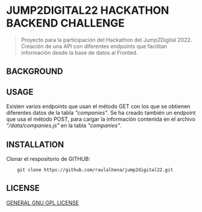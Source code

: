 # JUMP2DIGITAL22 HACKATHON BACKEND CHALLENGE

> Proyecto para la participación del Hackathon del Jump2Digital 2022. Creación de una API con diferentes endpoints que facilitan información desde la base de datos al Fronted.

## BACKGROUND

## USAGE

Existen varios endpoints que usan el método GET con los que se obtienen diferentes datos de la tabla _"companies"_. Se ha creado también un endpoint que usa el método POST, para cargar la información contenida en el archivo _"/data/companies.js"_ en la tabla _"companies"_.

## INSTALLATION

Clonar el respositorio de GITHUB:

```
    git clone https://github.com/raulalhena/jump2digital22.git
```


## LICENSE

[GENERAL GNU GPL LICENSE](https://opensource.org/licenses/gpl-license)

